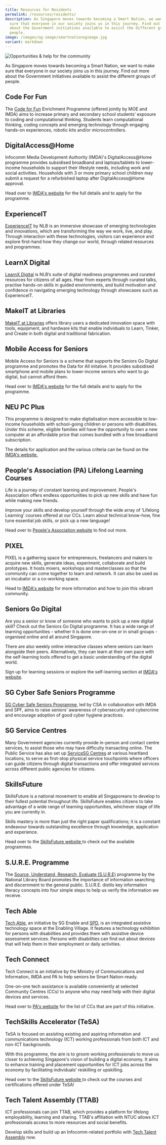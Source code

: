 ```yaml
---
title: Resources for Residents
permalink: /resources/residents/
description: As Singapore moves towards becoming a Smart Nation, we want to make
  sure that everyone in our society joins us in this journey. Find out more
  about the Government initiatives available to assist the different groups of
  people.
image: /images/og-image/smartnationogimage.jpg
variant: markdown
---
```

![Opportunities & help for the community](/images/community/headerimages/opportunities-help.png)

As Singapore moves towards becoming a Smart Nation, we want to make sure that everyone in our society joins us in this journey. Find out more about the Government initiatives available to assist the different groups of people.

## Code For Fun

The [Code for Fun](https://www.imda.gov.sg/how-we-can-help/code-for-fun) Enrichment Programme (offered jointly by MOE and IMDA) aims to increase primary and secondary school students’ exposure to coding and computational thinking. Students learn computational thinking, coding concepts and emerging technology through engaging hands-on experiences, robotic kits and/or microcontrollers.

## DigitalAccess@Home

Infocomm Media Development Authority (IMDA)'s DigitalAccess@Home programme provides subsidised broadband and laptops/tablets to lower-income households to support their lifestyle needs, including work and social activities. Households with 3 or more primary school children may submit a request for a refurbished laptop after DigitalAccess@Home approval. 

Head over to [IMDA's website](https://www.imda.gov.sg/how-we-can-help/digital-access-at-home) for the full details and to apply for the programme.

## ExperienceIT

[ExperienceIT](https://www.nlb.gov.sg/main/whats-on/Data/Events-Card/ExperienceIT-Punggol-Regional-Library) by NLB is an immersive showcase of emerging technologies and innovations, which are transforming the way we work, live, and play. Through interaction with these technologies, visitors can experience and explore first-hand how they change our world, through related resources and programmes.

## LearnX Digital

[LearnX Digital](https://learning.nlb.gov.sg/digital/overview/) is NLB’s suite of digital readiness programmes and curated resources for citizens of all ages. Hear from experts through curated talks, practise hands-on skills in guided environments, and build motivation and confidence in navigating emerging technology through showcases such as ExperienceIT.

## MakeIT at Libraries

[MakeIT at Libraries](https://www.nlb.gov.sg/main/services/MakeIT-at-Libraries) offers library users a dedicated innovation space with tools, equipment, and hardware kits that enable individuals to Learn, Tinker, and Create in both digital and traditional fabrication.

## Mobile Access for Seniors

Mobile Access for Seniors is a scheme that supports the Seniors Go Digital programme and promotes the Data for All initative. It provides subsidised smartphone and mobile plans to lower-income seniors who want to go digital, but cannot afford them.

Head over to [IMDA's website](https://www.imda.gov.sg/how-we-can-help/mobile-access-for-seniors) for the full details and to apply for the programme.


## NEU PC Plus

This programme is designed to make digitalisation more accessible to low-income households with school-going children or persons with disabilities. Under this scheme, eligible families will have the opportunity to own a new computer at an affordable price that comes bundled with a free broadband subscription.

The details for application and the various criteria can be found on the [IMDA's website.](https://www.imda.gov.sg/neupc)

## People's Association (PA) Lifelong Learning Courses

Life is a journey of constant learning and improvement. People's Association offers endless opportunities to pick up new skills and have fun while making new friends.

Improve your skills and develop yourself through the wide array of ‘Lifelong Learning’ courses offered at our CCs. Learn about technical know-how, fine tune essential job skills, or pick up a new language!

Head over to [People's Association website](https://www.pa.gov.sg/our-programmes/cc-courses/courses/) to find out more.

## PIXEL

PIXEL is a gathering space for entrepreneurs, freelancers and makers to acquire new skills, generate ideas, experiment, collaborate and build prototypes. It hosts mixers, workshops and masterclasses so that the community can come together to learn and network. It can also be used as an incubator or a co-working space.

Head to [IMDA's website](https://www.imda.gov.sg/impixel#2) for more information and how to join this vibrant community.

## Seniors Go Digital

Are you a senior or know of someone who wants to pick up a new digital skill? Check out the Seniors Go Digital programme. It has a wide range of learning opportunities - whether it is done one-on-one or in small groups - organised online and all around Singapore.

There are also weekly online interactive classes where seniors can learn alongside their peers. Alternatively, they can learn at their own pace with the self-learning tools offered to get a basic understanding of the digital world.

Sign up for learning sessions or explore the self-learning section at [IMDA's website](https://www.imda.gov.sg/en/seniorsgodigital/learn).

## SG Cyber Safe Seniors Programme

[SG Cyber Safe Seniors Programme](https://www.csa.gov.sg/our-programmes/cybersecurity-outreach/sg-cyber-safe-seniors), led by CSA in collaboration with IMDA and SPF, aims to raise seniors’ awareness of cybersecurity and cybercrime and encourage adoption of good cyber hygiene practices.

## SG Service Centres

Many Government agencies currently provide in-person and contact centre services, to assist those who may have difficulty transacting online. The Public Service has also set up [ServiceSG Centres](https://www.psd.gov.sg/servicesg/) at various heartland locations, to serve as first-stop physical service touchpoints where officers can guide citizens through digital transactions and offer integrated services across different public agencies for citizens.

## SkillsFuture

SkillsFuture is a national movement to enable all Singaporeans to develop to their fullest potential throughout life. SkillsFuture enables citizens to take advantage of a wide range of learning opportunities, whichever stage of life you are currently in.

Skills mastery is more than just the right paper qualifications; it is a constant endeavour towards outstanding excellence through knowledge, application and experience.

Head over to the [SkillsFuture website ](https://www.skillsfuture.gov.sg/) to check out the available programmes.

## S.U.R.E. Programme

The [Source, Understand, Research, Evaluate (S.U.R.E)](https://sure.nlb.gov.sg/) programme by the National Library Board promotes the importance of information searching and discernment to the general public. S.U.R.E. distils key information literacy concepts into four simple steps to help us verify the information we receive.

## Tech Able

[Tech Able](https://enablingvillage.sg/assistive-technologies-at-the-enabling-village/), an initiative by SG Enable and [SPD](https://www.spd.org.sg/), is an integrated assistive technology space at the Enabling Village. It features a technology exhibition for persons with disabilities and provides them with assistive device assessment services. Persons with disabilities can find out about devices that will help them in their employment or daily activities.

## Tech Connect

Tech Connect is an initiative by the Ministry of Communications and Information, IMDA and PA to help seniors be Smart Nation-ready.

One-on-one tech assistance is available conveniently at selected Community Centres (CCs) to anyone who may need help with their digital devices and services.

Head over to [PA's website](https://www.pa.gov.sg/engage/connect-with-government/tech-connect-brochures) for the list of CCs that are part of this initiative.

## TechSkills Accelerator (TeSA)

TeSA is focused on assisting existing and aspiring information and communications technology (ICT) working professionals from both ICT and non-ICT backgrounds.

With this programme, the aim is to groom working professionals to move us closer to achieving Singapore's vision of building a digital economy. It aims to enhance training and placement opportunities for ICT jobs across the economy by facilitating individuals' reskilling or upskilling.

Head over to the [SkillsFuture website ](https://www.skillsfuture.gov.sg/tesa/) to check out the courses and certifications offered under TeSA!

## Tech Talent Assembly (TTAB)

ICT professionals can join TTAB, which provides a platform for lifelong employability, learning and sharing. TTAB's affiliation with NTUC allows ICT professionals access to more resources and social benefits.

Develop skills and build up an Infocomm-related portfolio with [Tech Talent Assembly](https://www.ttab.org.sg) now.